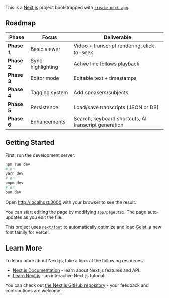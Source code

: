 This is a [Next.js](https://nextjs.org) project bootstrapped with [`create-next-app`](https://nextjs.org/docs/app/api-reference/cli/create-next-app).

## Roadmap

| Phase       | Focus             | Deliverable                                          |
| ----------- | ----------------- | ---------------------------------------------------- |
| **Phase 1** | Basic viewer      | Video + transcript rendering, click-to-seek          |
| **Phase 2** | Sync highlighting | Active line follows playback                         |
| **Phase 3** | Editor mode       | Editable text + timestamps                           |
| **Phase 4** | Tagging system    | Add speakers/subjects                                |
| **Phase 5** | Persistence       | Load/save transcripts (JSON or DB)                   |
| **Phase 6** | Enhancements      | Search, keyboard shortcuts, AI transcript generation |

## Getting Started

First, run the development server:

```bash
npm run dev
# or
yarn dev
# or
pnpm dev
# or
bun dev
```

Open [http://localhost:3000](http://localhost:3000) with your browser to see the result.

You can start editing the page by modifying `app/page.tsx`. The page auto-updates as you edit the file.

This project uses [`next/font`](https://nextjs.org/docs/app/building-your-application/optimizing/fonts) to automatically optimize and load [Geist](https://vercel.com/font), a new font family for Vercel.

## Learn More

To learn more about Next.js, take a look at the following resources:

- [Next.js Documentation](https://nextjs.org/docs) - learn about Next.js features and API.
- [Learn Next.js](https://nextjs.org/learn) - an interactive Next.js tutorial.

You can check out [the Next.js GitHub repository](https://github.com/vercel/next.js) - your feedback and contributions are welcome!
